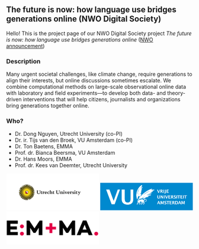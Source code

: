 ## The future is now: how language use bridges generations online (NWO Digital Society)

Hello! This is the project page of our NWO Digital Society project _The future is now: how language use bridges generations online_ ([NWO announcement](https://www.nwo.nl/actueel/nieuws/2020/02/vijf-nieuwe-onderzoeken-naar-de-digitale-samenleving.html))

### Description

Many urgent societal challenges, like climate change, require generations to align their interests, but
online discussions sometimes escalate. We combine computational methods on large-scale observational
online data with laboratory and field experiments—to develop both data- and theory-driven interventions
that will help citizens, journalists and organizations bring generations together online.


### Who?

* Dr. Dong Nguyen, Utrecht University (co-PI)
* Dr. ir. Tijs van den Broek, VU Amsterdam (co-PI)
* Dr. Ton Baetens, EMMA
* Prof. dr. Bianca Beersma, VU Amsterdam
* Dr. Hans Moors, EMMA
* Prof. dr. Kees van Deemter, Utrecht University

<a href="https://www.uu.nl/"><img src="img/UU_logo_EN_CMYK.png" width="250"></a>
<a href="https://www.vu.nl/"><img src="img/VUlogo_NL_Blauw_HR_RGB_tcm289-201375.png" width="250"></a>
<a href="https://www.emma.nl/"><img src="img/emma-logo.svg" width="250"></a>
